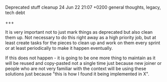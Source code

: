 Deprecated stuff cleanup
24 Jun 22 21:07 +0200
general thoughts, legacy, tech debt

+++

It is very important not to just mark things as deprecated but also clean them up. Not necessary to do this right away as a high priority job, but at least create tasks for the pieces to clean up and work on them every sprint or at least periodically to make it happen eventually.

If this does not happen - it is going to be one more thing to maintain as it will be reused and copy-pasted not a single time just because new joiner or people who are not very familiar with the context will be using these solutions just because "this is how I found it being implemented in X".
